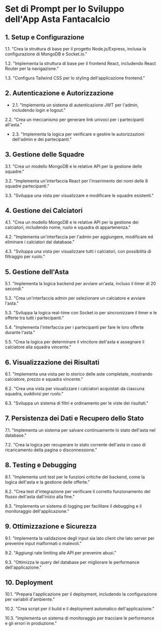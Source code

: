 # Set di Prompt per lo Sviluppo dell'App Asta Fantacalcio

## 1. Setup e Configurazione

1.1. "Crea la struttura di base per il progetto Node.js/Express, inclusa la configurazione di MongoDB e Socket.io."

1.2. "Implementa la struttura di base per il frontend React, includendo React Router per la navigazione."

1.3. "Configura Tailwind CSS per lo styling dell'applicazione frontend."

## 2. Autenticazione e Autorizzazione

- 2.1. "Implementa un sistema di autenticazione JWT per l'admin, includendo login e logout."

2.2. "Crea un meccanismo per generare link univoci per i partecipanti all'asta."

- 2.3. "Implementa la logica per verificare e gestire le autorizzazioni dell'admin e dei partecipanti."

## 3. Gestione delle Squadre

3.1. "Crea un modello MongoDB e le relative API per la gestione delle squadre."

3.2. "Implementa un'interfaccia React per l'inserimento dei nomi delle 8 squadre partecipanti."

3.3. "Sviluppa una vista per visualizzare e modificare le squadre esistenti."

## 4. Gestione dei Calciatori

4.1. "Crea un modello MongoDB e le relative API per la gestione dei calciatori, includendo nome, ruolo e squadra di appartenenza."

4.2. "Implementa un'interfaccia per l'admin per aggiungere, modificare ed eliminare i calciatori dal database."

4.3. "Sviluppa una vista per visualizzare tutti i calciatori, con possibilità di filtraggio per ruolo."

## 5. Gestione dell'Asta

5.1. "Implementa la logica backend per avviare un'asta, incluso il timer di 20 secondi."

5.2. "Crea un'interfaccia admin per selezionare un calciatore e avviare l'asta."

5.3. "Sviluppa la logica real-time con Socket.io per sincronizzare il timer e le offerte tra tutti i partecipanti."

5.4. "Implementa l'interfaccia per i partecipanti per fare le loro offerte durante l'asta."

5.5. "Crea la logica per determinare il vincitore dell'asta e assegnare il calciatore alla squadra vincente."

## 6. Visualizzazione dei Risultati

6.1. "Implementa una vista per lo storico delle aste completate, mostrando calciatore, prezzo e squadra vincente."

6.2. "Crea una vista per visualizzare i calciatori acquistati da ciascuna squadra, suddivisi per ruolo."

6.3. "Sviluppa un sistema di filtri e ordinamento per le viste dei risultati."

## 7. Persistenza dei Dati e Recupero dello Stato

7.1. "Implementa un sistema per salvare continuamente lo stato dell'asta nel database."

7.2. "Crea la logica per recuperare lo stato corrente dell'asta in caso di ricaricamento della pagina o disconnessione."

## 8. Testing e Debugging

8.1. "Implementa unit test per le funzioni critiche del backend, come la logica dell'asta e la gestione delle offerte."

8.2. "Crea test d'integrazione per verificare il corretto funzionamento del flusso dell'asta dall'inizio alla fine."

8.3. "Implementa un sistema di logging per facilitare il debugging e il monitoraggio dell'applicazione."

## 9. Ottimizzazione e Sicurezza

9.1. "Implementa la validazione degli input sia lato client che lato server per prevenire input malformati o malevoli."

9.2. "Aggiungi rate limiting alle API per prevenire abusi."

9.3. "Ottimizza le query del database per migliorare le performance dell'applicazione."

## 10. Deployment

10.1. "Prepara l'applicazione per il deployment, includendo la configurazione per variabili d'ambiente."

10.2. "Crea script per il build e il deployment automatico dell'applicazione."

10.3. "Implementa un sistema di monitoraggio per tracciare le performance e gli errori in produzione."
